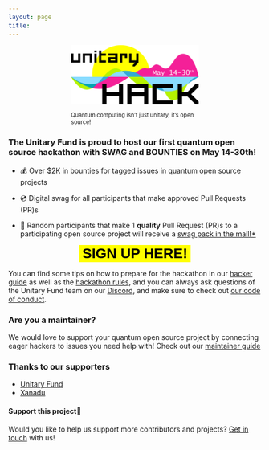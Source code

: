 ```yaml
---
layout: page
title:
---
```

<figure>
<img style="max-width: 60%;
        height: auto; margin: auto;
  display: block;" src="./assets/logo-date.png" alt="New York" />
<figcaption style="max-width: 60%;
        height: auto; margin: auto;
  display: block;font-size:.8em">
<br>Quantum computing isn’t just unitary, it’s open source!
</figcaption>
</figure>

### The Unitary Fund is proud to host our first quantum open source hackathon with SWAG and BOUNTIES on **May 14-30th**!

- 💰 Over $2K in bounties for tagged issues in quantum open source projects

- 💿 Digital swag for all participants that make approved Pull Requests (PR)s

- 🎁 Random participants that make 1 **quality** Pull Request (PR)s to a participating open source project will receive a [swag pack in the mail!*](./rules.md)

<button style="max-width: 60%;height: auto; margin: auto;display: block;background-color:#ffff00;border-width:0em;font:'Lucida Console', monospace, !default;font-size:2em;" type="button" onclick="location='https://unitaryfund.typeform.com/to/pM7KykBL'"><b>SIGN UP HERE!</b></button>

You can find some tips on how to prepare for the hackathon in our [hacker guide](./hacker-guide.md) as well as the [hackathon rules](./rules.md), and you can always ask questions of the Unitary Fund team on our [Discord](https://discord.unitary.fund), and make sure to check out [our code of conduct](CODE_OF_CONDUCT.md).
### Are you a maintainer?

We would love to support your quantum open source project by connecting eager hackers to issues you need help with!
Check out our [maintainer guide](./maintainer-guide.md)

### Thanks to our supporters

- [Unitary Fund](https://unitary.fund/)
- [Xanadu](https://xanadu.ai/)

#### Support this project🙏

Would you like to help us support more contributors and projects? [Get in touch](mailto:info@unitary.fund?subject=[UnitaryHack]%20Supporting%20You) with us!
